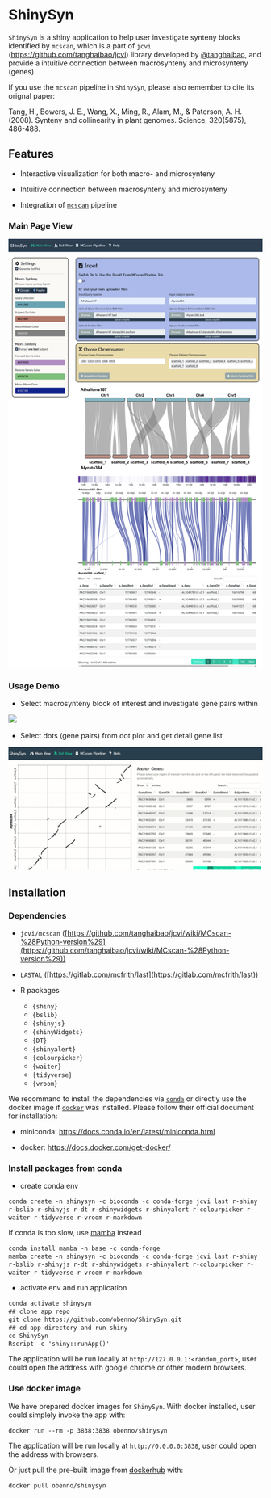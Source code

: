 # ShinySyn

`ShinySyn` is a shiny application to help user investigate synteny blocks identified by `mcscan`,
which is a part of `jcvi` (https://github.com/tanghaibao/jcvi) library 
developed by [@tanghaibao](https://github.com/tanghaibao),
and provide a intuitive connection between macrosynteny and microsynteny (genes).

If you use the `mcscan` pipeline in `ShinySyn`, please also remember to cite its orignal paper:

Tang, H., Bowers, J. E., Wang, X., Ming, R., Alam, M., & Paterson, A. H. (2008). Synteny and collinearity in plant genomes. Science, 320(5875), 486-488.

## Features

- Interactive visualization for both macro- and microsynteny

- Intuitive connection between macrosynteny and microsynteny

- Integration of [`mcscan`](https://github.com/tanghaibao/jcvi/wiki/MCscan-%28Python-version%29) pipeline

### Main Page View

![](/www/images/ShinySyn_main_view.png)

### Usage Demo

- Select macrosynteny block of interest and investigate gene pairs within

![](/www/images/main_view.gif)

- Select dots (gene pairs) from dot plot and get detail gene list

![](/www/images/dot_plot.gif)

## Installation

### Dependencies

- `jcvi/mcscan` ([https://github.com/tanghaibao/jcvi/wiki/MCscan-%28Python-version%29](https://github.com/tanghaibao/jcvi/wiki/MCscan-%28Python-version%29))

- `LASTAL` ([https://gitlab.com/mcfrith/last](https://gitlab.com/mcfrith/last))

- R packages
  - `{shiny}`
  - `{bslib}`
  - `{shinyjs}`
  - `{shinyWidgets}`
  - `{DT}`
  - `{shinyalert}`
  - `{colourpicker}`
  - `{waiter}`
  - `{tidyverse}`
  - `{vroom}`

We recommand to install the dependencies via [`conda`](https://docs.conda.io/en/latest/) 
or directly use the docker image if [`docker`](https://docs.docker.com/) was installed. 
Please follow their official document for installation:

- miniconda: https://docs.conda.io/en/latest/miniconda.html

- docker: https://docs.docker.com/get-docker/

### Install packages from conda

- create conda env

```
conda create -n shinysyn -c bioconda -c conda-forge jcvi last r-shiny r-bslib r-shinyjs r-dt r-shinywidgets r-shinyalert r-colourpicker r-waiter r-tidyverse r-vroom r-markdown
```

If conda is too slow, use [mamba](https://mamba.readthedocs.io/en/latest/index.html) instead

```
conda install mamba -n base -c conda-forge
mamba create -n shinysyn -c bioconda -c conda-forge jcvi last r-shiny r-bslib r-shinyjs r-dt r-shinywidgets r-shinyalert r-colourpicker r-waiter r-tidyverse r-vroom r-markdown
```

- activate env and run application

```
conda activate shinysyn
## clone app repo
git clone https://github.com/obenno/ShinySyn.git
## cd app directory and run shiny
cd ShinySyn
Rscript -e 'shiny::runApp()'
```

The application will be run locally at `http://127.0.0.1:<random_port>`,
user could open the address with google chrome or other modern browsers.

### Use docker image

We have prepared docker images for `ShinySyn`. With docker installed, user could simplely invoke
the app with:

```
docker run --rm -p 3838:3838 obenno/shinysyn
```

The application will be run locally at `http://0.0.0.0:3838`, user could open
the address with browsers.

Or just pull the pre-built image from [dockerhub](https://hub.docker.com/) with:

```
docker pull obenno/shinysyn
```

